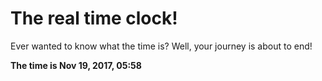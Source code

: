# The real time clock!

Ever wanted to know what the time is? Well, your journey is about to end!

**The time is Nov 19, 2017, 05:58**